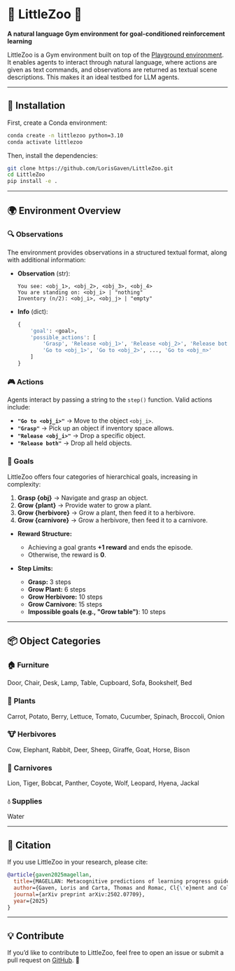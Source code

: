 # 🌿 LittleZoo 🦁

**A natural language Gym environment for goal-conditioned reinforcement learning**

LittleZoo is a Gym environment built on top of the [Playground environment](https://github.com/flowersteam/playground_env). It enables agents to interact through natural language, where actions are given as text commands, and observations are returned as textual scene descriptions. This makes it an ideal testbed for LLM agents.

---

## 🚀 Installation

First, create a Conda environment:

```sh
conda create -n littlezoo python=3.10
conda activate littlezoo
```

Then, install the dependencies:

```sh
git clone https://github.com/LorisGaven/LittleZoo.git
cd LittleZoo
pip install -e .
```

---

## 🌍 Environment Overview

### 🔍 Observations

The environment provides observations in a structured textual format, along with additional information:

- **Observation** (str):
  ```text
  You see: <obj_1>, <obj_2>, <obj_3>, <obj_4>
  You are standing on: <obj_i> | "nothing"
  Inventory (n/2): <obj_i>, <obj_j> | "empty"
  ```

- **Info** (dict):
  ```python
  {
      'goal': <goal>,
      'possible_actions': [
          'Grasp', 'Release <obj_1>', 'Release <obj_2>', 'Release both',
          'Go to <obj_1>', 'Go to <obj_2>', ..., 'Go to <obj_n>'
      ]
  }
  ```

### 🎮 Actions

Agents interact by passing a string to the `step()` function. Valid actions include:

- **`"Go to <obj_i>"`** → Move to the object `<obj_i>`.
- **`"Grasp"`** → Pick up an object if inventory space allows.
- **`"Release <obj_i>"`** → Drop a specific object.
- **`"Release both"`** → Drop all held objects.

### 🎯 Goals

LittleZoo offers four categories of hierarchical goals, increasing in complexity:

1. **Grasp {obj}** → Navigate and grasp an object.
2. **Grow {plant}** → Provide water to grow a plant.
3. **Grow {herbivore}** → Grow a plant, then feed it to a herbivore.
4. **Grow {carnivore}** → Grow a herbivore, then feed it to a carnivore.

- **Reward Structure:**
  - Achieving a goal grants **+1 reward** and ends the episode.
  - Otherwise, the reward is **0**.
  
- **Step Limits:**
  - **Grasp:** 3 steps
  - **Grow Plant:** 6 steps
  - **Grow Herbivore:** 10 steps
  - **Grow Carnivore:** 15 steps
  - **Impossible goals (e.g., "Grow table")**: 10 steps

---

## 📦 Object Categories

### 🏠 **Furniture**
Door, Chair, Desk, Lamp, Table, Cupboard, Sofa, Bookshelf, Bed

### 🌱 **Plants**
Carrot, Potato, Berry, Lettuce, Tomato, Cucumber, Spinach, Broccoli, Onion

### 🐮 **Herbivores**
Cow, Elephant, Rabbit, Deer, Sheep, Giraffe, Goat, Horse, Bison

### 🦁 **Carnivores**
Lion, Tiger, Bobcat, Panther, Coyote, Wolf, Leopard, Hyena, Jackal

### 💧 **Supplies**
Water

---

## 📖 Citation

If you use LittleZoo in your research, please cite:

```bibtex
@article{gaven2025magellan,
  title={MAGELLAN: Metacognitive predictions of learning progress guide autotelic LLM agents in large goal spaces},
  author={Gaven, Loris and Carta, Thomas and Romac, Cl{\'e}ment and Colas, C{\'e}dric and Lamprier, Sylvain and Sigaud, Olivier and Oudeyer, Pierre-Yves},
  journal={arXiv preprint arXiv:2502.07709},
  year={2025}
}
```

---

## 💡 Contribute

If you’d like to contribute to LittleZoo, feel free to open an issue or submit a pull request on [GitHub](https://github.com/LorisGaven/LittleZoo). 🚀
